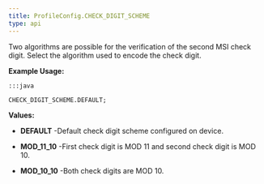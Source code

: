 ```yaml
---
title: ProfileConfig.CHECK_DIGIT_SCHEME
type: api
---
```



Two algorithms are possible for the verification of the second MSI check digit.
 Select the algorithm used to encode the check digit.
 
 

**Example Usage:**
	
	:::java
	
	CHECK_DIGIT_SCHEME.DEFAULT;
	


**Values:**

* **DEFAULT** -Default check digit scheme configured on device.

* **MOD_11_10** -First check digit is MOD 11 and second check digit is MOD 10.

* **MOD_10_10** -Both check digits are MOD 10.

